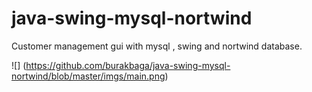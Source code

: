 # java-swing-mysql-nortwind
Customer management gui with mysql , swing and nortwind database.

![] (https://github.com/burakbaga/java-swing-mysql-nortwind/blob/master/imgs/main.png)
